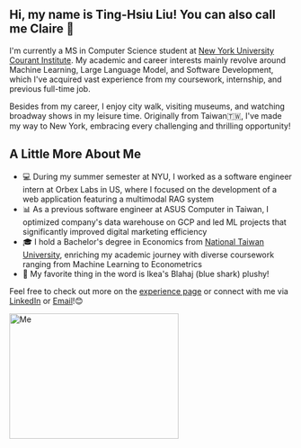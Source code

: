 
## Hi, my name is Ting-Hsiu Liu! You can also call me Claire 👋
I'm currently a MS in Computer Science student at [New York University Courant Institute](https://cims.nyu.edu/dynamic/). My academic and career interests mainly revolve around Machine Learning, Large Language Model, and Software Development, which I've acquired vast experience from my coursework, internship, and previous full-time job. 

Besides from my career, I enjoy city walk, visiting museums, and watching broadway shows in my leisure time. 
Originally from Taiwan🇹🇼, I've made my way to New York, embracing every challenging and thrilling opportunity! 

## A Little More About Me 
 - 💻 During my summer semester at NYU, I worked as a software engineer intern at Orbex Labs in US, where I focused on the development of a web application featuring a multimodal RAG system
 - 📊 As a previous software engineer at ASUS Computer in Taiwan, I optimized company's data warehouse on GCP and led ML projects that significantly improved digital marketing efficiency
 - 🎓 I hold a Bachelor's degree in Economics from [National Taiwan University](https://www.ntu.edu.tw/english/), enriching my academic journey with diverse coursework ranging from Machine Learning to Econometrics
 - 🦈 My favorite thing in the word is Ikea's Blahaj (blue shark) plushy!

Feel free to check out more on the [experience page](https://tingshow-liu.github.io/experience/) or connect with me via [LinkedIn](https://www.linkedin.com/in/ting-hsiu-liu-93b751201/) or [Email](tl4151@nyu.edu)!😊

<img src="https://tingshow-liu.github.io/my_info/Me.jpg" alt="Me" style="width: 301px; height: 223px;">

